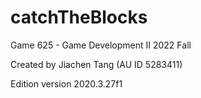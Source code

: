 # catchTheBlocks

Game 625 - Game Development II
2022 Fall



Created by Jiachen Tang (AU ID 5283411)

Edition version 2020.3.27f1
